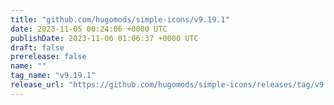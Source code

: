 ```yaml
---
title: "github.com/hugomods/simple-icons/v9.19.1"
date: 2023-11-05 00:24:06 +0000 UTC
publishDate: 2023-11-06 01:06:37 +0000 UTC
draft: false
prerelease: false
name: ""
tag_name: "v9.19.1"
release_url: "https://github.com/hugomods/simple-icons/releases/tag/v9.19.1"
---
```



